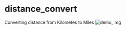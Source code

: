 # distance_convert
 Converting distance from Kilometes to Miles
![demo_img](https://github.com/vishalforwork/distance_convert/assets/131588842/678f6e28-d590-4f4a-9fbe-1ce9615cde96)
